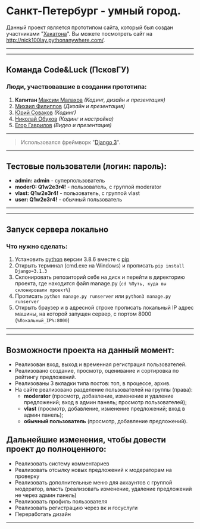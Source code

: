 # Санкт-Петербург - умный город.
Данный проект является прототипом сайта, который был создан участниками "<a href="https://hacklife.fun/">Хакатона</a>".
Вы можете посмотреть сайт на http://nick100lay.pythonanywhere.com/.
***

***
## Команда Code&Luck (ПсковГУ)
### Люди, участвовавшие в создании прототипа:
1. <b>Капитан </b><a href="https://github.com/mrgick/">Максим Малахов</a> <i>(Кодинг, дизайн и презентация)</i>
2. <a href="https://github.com/miha6g/">Михаил Филиппов</a> <i>(Дизайн и презентация)</i>
3. <a href="https://github.com/tweek36/">Юрий Соваков</a> <i>(Кодинг)</i>
4. <a href="https://github.com/nick100lay/">Николай Обухов</a> <i>(Кодинг и настройка)</i>
5. <a href="https://vk.com/idgoner21/">Егор Гаврилов</a> <i>(Видео и презентация)</i>
***

>Использовался фреймворк "<a href="https://www.djangoproject.com/">Django 3</a>".

***
## Тестовые пользователи (логин: пароль):
* <b>admin: admin</b> - суперпользователь
* <b>moder0: Q1w2e3r4!</b> - пользователь, с группой moderator
* <b>vlast: Q1w2e3r4!</b> - пользователь, с группой vlast
* <b>user: Q1w2e3r4!</b> - обычный пользователь
***

***
## Запуск сервера локально
### Что нужно сделать:
1. Установить <a href="https://www.python.org/">python</a> версии 3.8.6 вместе с <a href="https://pypi.org/project/pip/">pip</a>
2. Открыть терминал (cmd.exe на Windows) и прописать `pip install Django=3.1.3` 
3. Склонировать репозиторий себе на диск и перейти в директорию проекта, где находится файл manage.py (`cd %Путь, куда вы склонировали проект%`)  
4. Прописать `python manage.py runserver` или `python3 manage.py runserver`
5. Открыть браузер и в адресной строке прописать локальный IP адрес машины, на которой запущен сервер, с портом 8000 (`%Локальный_IP%:8000`)
***

***
## Возможности проекта на данный момент:
* Реализован вход, выход и временная регистрация пользователей.
* Реализовано создание, просмотр, оценивание и сортировка по рейтингу предложений.
* Реализованы 3 вкладки типа постов: топ, в процессе, архив.
* На сайте реализовано разделение пользователей на группы (права):
  * <b>moderator</b> (просмотр, добавление, изменение и удаление предложений; вход в админ панель; просмотр пользователей);
  * <b>vlast</b> (просмотр, добавление, изменение предложений; вход в админ панель); 
  * <b>обычный пользователь</b> (просмотр, добавление предложений).

## Дальнейшие изменения, чтобы довести проект до полноценного:
* Реализовать систему комментариев
* Реализовать отсылку новых предложений к модераторам на проверку
* Реализовать дополнительные меню для аккаунтов с группой модератор, власть (реализовать изменение, удаление предложений не через админ панель)
* Реализовать профиль пользователя
* Реализовать регистрацию через вк и госуслуги
* Переработать дизайн
***
